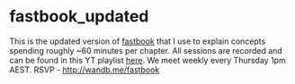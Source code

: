 # fastbook_updated
This is the updated version of [fastbook](https://github.com/fastai/fastbook) that I use to explain concepts spending roughly ~60 minutes per chapter. All sessions are recorded and can be found in this YT playlist [here](https://www.youtube.com/playlist?list=PLD80i8An1OEHdlrBwa7mKFaHX9tH86b93). We meet weekly every Thursday 1pm AEST. RSVP - http://wandb.me/fastbook
